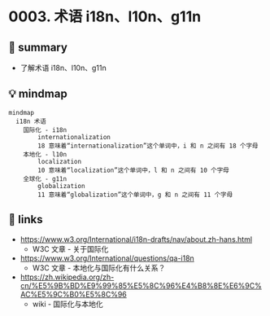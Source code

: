# 0003. 术语 i18n、l10n、g11n

## 📝 summary

- 了解术语 i18n、l10n、g11n

## 💡 mindmap

```mermaid
mindmap
  i18n 术语
    国际化 - i18n
        internationalization
        18 意味着“internationalization”这个单词中，i 和 n 之间有 18 个字母
    本地化 - l10n
        localization
        10 意味着“localization”这个单词中，l 和 n 之间有 10 个字母
    全球化 - g11n
        globalization
        11 意味着“globalization”这个单词中，g 和 n 之间有 11 个字母
```

## 🔗 links

- https://www.w3.org/International/i18n-drafts/nav/about.zh-hans.html
  - W3C 文章 - 关于国际化
- https://www.w3.org/International/questions/qa-i18n
  - W3C 文章 - 本地化与国际化有什么关系？
- https://zh.wikipedia.org/zh-cn/%E5%9B%BD%E9%99%85%E5%8C%96%E4%B8%8E%E6%9C%AC%E5%9C%B0%E5%8C%96
  - wiki - 国际化与本地化